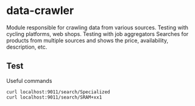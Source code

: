 # data-crawler

Module responsible for crawling data from various sources.
Testing with cycling platforms, web shops.
Testing with job aggregators
Searches for products from multiple sources and shows the price, availability, description, etc.

## Test

Useful commands
```shell
curl localhost:9011/search/Specialized
curl localhost:9011/search/SRAM+xx1
```